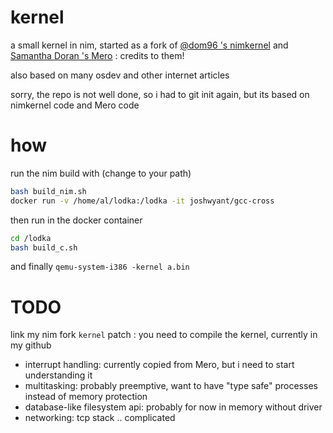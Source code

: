 # kernel

a small kernel in nim, started as a fork of [@dom96 's nimkernel](https://github.com/dom96/nimkernel) and [Samantha Doran 's Mero](https://github.com/samanthadoran/Mero) : credits to them!

also based on many osdev and other internet articles

sorry, the repo is not well done, so i had to git init again, but its based on nimkernel code and Mero code

# how

run the nim build with (change to your path)

```bash
bash build_nim.sh
docker run -v /home/al/lodka:/lodka -it joshwyant/gcc-cross
```
then run in the docker container 

```bash
cd /lodka
bash build_c.sh
```

and finally `qemu-system-i386 -kernel a.bin`

# TODO 

link my nim fork `kernel` patch : you need to compile the kernel, currently in my github


* interrupt handling: currently copied from Mero, but i need to start understanding it
* multitasking: probably preemptive, want to have "type safe" processes instead of memory protection
* database-like filesystem api: probably for now in memory without driver
* networking: tcp stack .. complicated